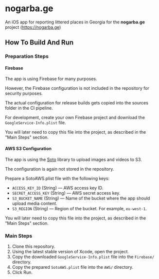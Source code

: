 # nogarba.ge
An iOS app for reporting littered places in Georgia for the **nogarba.ge** project (https://nogarba.ge)


## How To Build And Run

### Preparation Steps

#### Firebase

The app is using Firebase for many purposes.

However, the Firebase configuration is not included in the repository for security purposes. 

The actual configuration for release builds gets copied into the sources folder in the CI pipeline.
 
For development, create your own Firebase project and download the `GoogleService-Info.plist` file.

You will later need to copy this file into the project, as described in the "Main Steps" section.

#### AWS S3 Configuration

The app is using the [Soto](https://github.com/soto-project/soto) library to upload images and videos to S3.

The configuration is again not stored in the repository.

Prepare a SotoAWS.plist file with the following keys:
* `ACCESS_KEY_ID` (String) — AWS access key ID.
* `SECRET_ACCESS_KEY` (String) — AWS secret access key.
* `S3_BUCKET_NAME` (String) — Name of the bucket where the app should upload media content.
* `S3_REGION` (String) — Region of the bucket. For example, `eu-west-1`.

You will later need to copy this file into the project, as described in the "Main Steps" section.

### Main Steps

1. Clone this repository.
2. Using the latest stable version of Xcode, open the project. 
3. Copy the downloaded `GoogleService-Info.plist` file into the `Firebase/` directory.
4. Copy the prepared `SotoAWS.plist` file into the `AWS/` directory.
5. Click Run.

